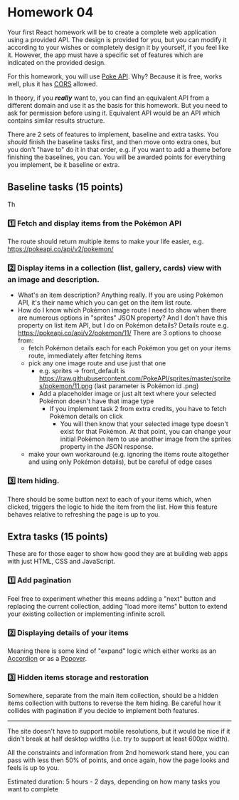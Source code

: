 # Homework 04

Your first React homework will be to create a complete web application using a provided API.
The design is provided for you, but you can modify it according to your wishes or completely design it by yourself, if you feel like it. However, the app must have a specific set of features which are indicated on the provided design.

For this homework, you will use [Poke API](https://pokeapi.co/docs/v2). Why? Because it is free, works well, plus it has [CORS](https://en.wikipedia.org/wiki/Cross-origin_resource_sharing) allowed.

In theory, if you _**really**_ want to, you can find an equivalent API from a different domain and use it as the basis for this homework. But you need to ask for permission before using it. Equivalent API would be an API which contains similar results structure.

There are 2 sets of features to implement, baseline and extra tasks. You _should_ finish the baseline tasks first, and then move onto extra ones, but you don't "have to" do it in that order, e.g. if you want to add a theme before finishing the baselines, you can. You will be awarded points for everything you implement, be it baseline or extra.

## Baseline tasks (15 points)

Th

### :one: Fetch and display items from the Pokémon API

The route should return multiple items to make your life easier, e.g. https://pokeapi.co/api/v2/pokemon/



### :two: Display items in a collection (list, gallery, cards) view with an image and description.

- What's an item description? Anything really. If you are using Pokémon API, it's their name which you can get on the item list route.
- How do I know which Pokémon image route I need to show when there are numerous options in "sprites" JSON property? And I don't have this property on list item API, but I do on Pokémon details? Details route e.g. https://pokeapi.co/api/v2/pokemon/11/ There are 3 options to choose from:
    - fetch Pokémon details each for each Pokémon you get on your items route, immediately after fetching items
    - pick any one image route and use just that one
        - e.g. sprites -> front_default is https://raw.githubusercontent.com/PokeAPI/sprites/master/sprites/pokemon/11.png (last parameter is Pokémon id .png)
        - Add a placeholder image or just alt text where your selected Pokémon doesn't have that image type
            - If you implement task 2 from extra credits, you have to fetch Pokémon details on click
                - You will then know that your selected image type doesn't exist for that Pokémon. At that point, you can change your initial Pokémon item to use another image from the sprites property in the JSON response.
    - make your own workaround (e.g. ignoring the items route altogether and using only Pokémon details), but be careful of edge cases


### :three: Item hiding.

There should be some button next to each of your items which, when clicked, triggers the logic to hide the item from the list. How this feature behaves relative to refreshing the page is up to you.

## Extra tasks (15 points)

These are for those eager to show how good they are at building web apps with just HTML, CSS and JavaScript.

### :one: Add pagination


Feel free to experiment whether this means adding a "next" button and replacing the current collection, adding "load more items" button to extend your existing collection or implementing infinite scroll.

### :two: Displaying details of your items

Meaning there is some kind of "expand" logic which either works as an [Accordion](https://www.w3schools.com/howto/howto_js_accordion.asp) or as a [Popover](https://getbootstrap.com/docs/4.0/components/popovers/).

### :three: Hidden items storage and restoration
Somewhere, separate from the main item collection, should be a hidden items collection with buttons to reverse the item hiding. Be careful how it collides with pagination if you decide to implement both features.

---

The site doesn't have to support mobile resolutions, but it would be nice if it didn't break at half desktop widths (i.e. try to support at least 600px width).

All the constraints and information from 2nd homework stand here, you can pass with less then 50% of points, and once again, how the page looks and feels is up to you.

Estimated duration: 5 hours - 2 days, depending on how many tasks you want to complete
